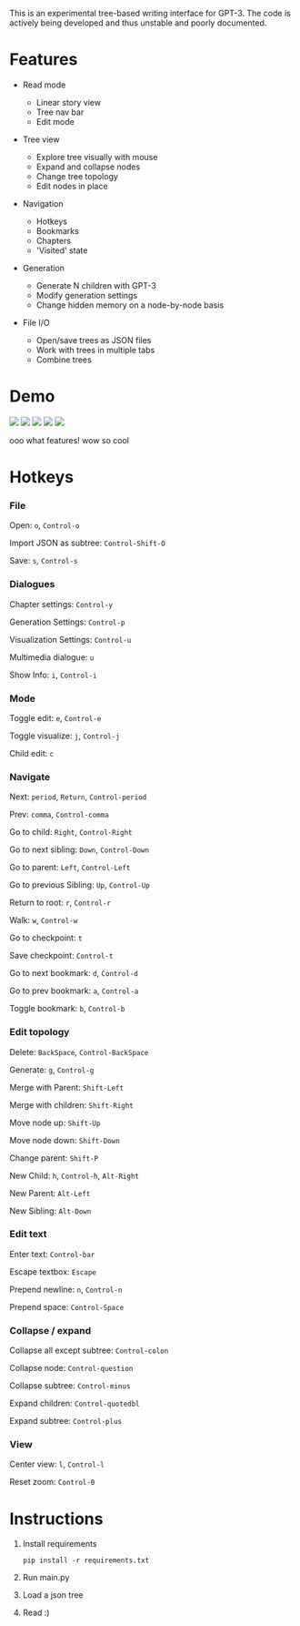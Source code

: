 
This is an experimental tree-based writing interface for GPT-3. The code is actively being developed and thus 
unstable and poorly documented.

# Features

* Read mode
   * Linear story view
   * Tree nav bar
   * Edit mode
   
   
* Tree view
   * Explore tree visually with mouse
   * Expand and collapse nodes
   * Change tree topology
   * Edit nodes in place
   
   
* Navigation
   * Hotkeys
   * Bookmarks
   * Chapters
   * 'Visited' state   
   

* Generation
   * Generate N children with GPT-3
   * Modify generation settings 
   * Change hidden memory on a node-by-node basis
   

* File I/O
   * Open/save trees as JSON files 
   * Work with trees in multiple tabs
   * Combine trees
   

# Demo

![](static/readme/read-view.png)
![](static/readme/read-view-light.png)
![](static/readme/tree-view.png)
![](static/readme/tree-view-light.png)
![](static/readme/metadata.png)

ooo what features! wow so cool

# Hotkeys



### File

Open: `o`, `Control-o`

Import JSON as subtree: `Control-Shift-O`

Save: `s`, `Control-s`


### Dialogues

Chapter settings: `Control-y`

Generation Settings: `Control-p`

Visualization Settings: `Control-u`

Multimedia dialogue: `u`

Show Info: `i`, `Control-i`

### Mode

Toggle edit: `e`, `Control-e`

Toggle visualize: `j`, `Control-j`

Child edit: `c`


### Navigate

Next: `period`, `Return`, `Control-period`

Prev: `comma`, `Control-comma`

Go to child: `Right`, `Control-Right`

Go to next sibling: `Down`, `Control-Down`

Go to parent: `Left`, `Control-Left`

Go to previous Sibling: `Up`, `Control-Up`

Return to root: `r`, `Control-r`

Walk: `w`, `Control-w`

Go to checkpoint: `t`

Save checkpoint: `Control-t`

Go to next bookmark: `d`, `Control-d`

Go to prev bookmark: `a`, `Control-a`

Toggle bookmark: `b`, `Control-b`


### Edit topology

Delete: `BackSpace`, `Control-BackSpace`

Generate: `g`, `Control-g`

Merge with Parent: `Shift-Left`

Merge with children: `Shift-Right`

Move node up: `Shift-Up`

Move node down: `Shift-Down`

Change parent: `Shift-P`

New Child: `h`, `Control-h`, `Alt-Right`

New Parent: `Alt-Left`

New Sibling: `Alt-Down`


### Edit text

Enter text: `Control-bar`

Escape textbox: `Escape`

Prepend newline: `n`, `Control-n`

Prepend space: `Control-Space`



### Collapse / expand

Collapse all except subtree: `Control-colon`

Collapse node: `Control-question`

Collapse subtree: `Control-minus`

Expand children: `Control-quotedbl`

Expand subtree: `Control-plus`


### View

Center view: `l`, `Control-l`

Reset zoom: `Control-0`



# Instructions

1. Install requirements 

    ```pip install -r requirements.txt```
2. Run main.py
3. Load a json tree
4. Read  :)

